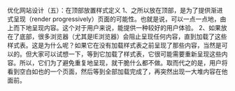优化网站设计（五）：在顶部放置样式定义
1、之所以放在顶部，是为了提供渐进式呈现（render progressively）页面的可能性。也就是说，可以一点一点地，由上而下地呈现内容。这个对于用户来说，能提供一种较好的用户体验。
2、如果放在了底部，很多浏览器（尤其是IE浏览器）会阻止呈现任何内容，直到加载了这些样式表。这是为什么呢？如果它在没有加载样式表之前呈现了那些内容，当然是可以的。但大家可以试想一下，等到它加载了样式表，它很可能需要重新呈现这些内容。所以，它们为了避免重复地呈现，就干脆什么都不做。取而代之的是，用户将看到空白如也的一个页面，然后等到全部加载完成了，再突然出现一大堆内容在他面前。